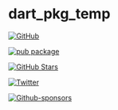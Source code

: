# dart_pkg_temp

[![GitHub](https://img.shields.io/github/license/normidar/dart_pkg_temp.svg)](https://github.com/normidar/dart_pkg_temp/blob/main/LICENSE)

[![pub package](https://img.shields.io/pub/v/dart_pkg_temp.svg)](https://pub.dartlang.org/packages/dart_pkg_temp)

[![GitHub Stars](https://img.shields.io/github/stars/normidar/dart_pkg_temp.svg)](https://github.com/normidar/dart_pkg_temp/stargazers)

[![Twitter](https://img.shields.io/twitter/url/https/twitter.com/normidar.svg?style=social&label=Follow%20%40normidar)](https://twitter.com/normidar)

[![Github-sponsors](https://img.shields.io/badge/sponsor-30363D?logo=GitHub-Sponsors&logoColor=#EA4AAA)](https://github.com/sponsors/normidar)

